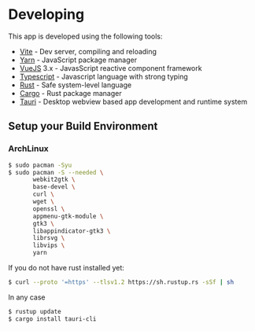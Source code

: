 
# Developing

This app is developed using the following tools:

* [Vite](https://vitejs.dev/) - Dev server, compiling and reloading
* [Yarn](https://yarnpkg.com/) - JavaScript package manager
* [VueJS](https://vuejs.org/) 3.x - JavasScript reactive component framework
* [Typescript](https//typescriptlang.org/) - Javascript language with strong typing
* [Rust](https://rust-lang.org/) - Safe system-level language
* [Cargo](https://crates.io/) - Rust package manager
* [Tauri](https://tauri.app/) - Desktop webview based app development and runtime system

## Setup your Build Environment

### ArchLinux

````sh
$ sudo pacman -Syu
$ sudo pacman -S --needed \
       webkit2gtk \
       base-devel \
       curl \
       wget \
       openssl \
       appmenu-gtk-module \
       gtk3 \
       libappindicator-gtk3 \
       librsvg \
       libvips \
       yarn
````

If you do not have rust installed yet:

````sh
$ curl --proto '=https' --tlsv1.2 https://sh.rustup.rs -sSf | sh
````

In any case

````sh
$ rustup update
$ cargo install tauri-cli
````
